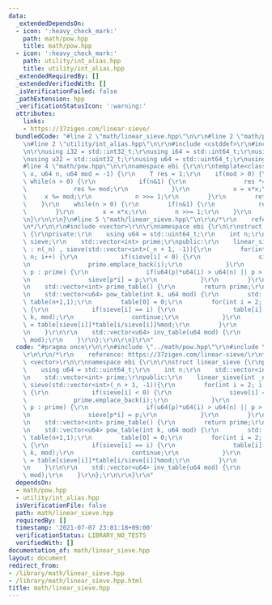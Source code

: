 ```yaml
---
data:
  _extendedDependsOn:
  - icon: ':heavy_check_mark:'
    path: math/pow.hpp
    title: math/pow.hpp
  - icon: ':heavy_check_mark:'
    path: utility/int_alias.hpp
    title: utility/int_alias.hpp
  _extendedRequiredBy: []
  _extendedVerifiedWith: []
  _isVerificationFailed: false
  _pathExtension: hpp
  _verificationStatusIcon: ':warning:'
  attributes:
    links:
    - https://37zigen.com/linear-sieve/
  bundledCode: "#line 2 \"math/linear_sieve.hpp\"\n\r\n#line 2 \"math/pow.hpp\"\n\r\
    \n#line 2 \"utility/int_alias.hpp\"\n\r\n#include <cstddef>\r\n#include <cstdint>\r\
    \n\r\nusing i32 = std::int32_t;\r\nusing i64 = std::int64_t;\r\nusing u16 = std::uint16_t;\r\
    \nusing u32 = std::uint32_t;\r\nusing u64 = std::uint64_t;\r\nusing usize = std::size_t;\n\
    #line 4 \"math/pow.hpp\"\n\r\nnamespace ebi {\r\n\r\ntemplate<class T>\r\nT pow(T\
    \ x, u64 n, u64 mod = -1) {\r\n    T res = 1;\r\n    if(mod > 0) {\r\n       \
    \ while(n > 0) {\r\n            if(n&1) {\r\n                res *= x;\r\n   \
    \             res %= mod;\r\n            }\r\n            x = x*x;\r\n       \
    \     x %= mod;\r\n            n >>= 1;\r\n        }\r\n        return res;\r\n\
    \    }\r\n    while(n > 0) {\r\n        if(n&1) {\r\n            res *= x;\r\n\
    \        }\r\n        x = x*x;\r\n        n >>= 1;\r\n    }\r\n    return res;\r\
    \n}\r\n\r\n}\n#line 5 \"math/linear_sieve.hpp\"\n\r\n/*\r\n    reference: https://37zigen.com/linear-sieve/\r\
    \n*/\r\n\r\n#include <vector>\r\n\r\nnamespace ebi {\r\n\r\nstruct linear_sieve\
    \ {\r\nprivate:\r\n    using u64 = std::uint64_t;\r\n    int n;\r\n    std::vector<int>\
    \ sieve;\r\n    std::vector<int> prime;\r\npublic:\r\n    linear_sieve(int _n)\
    \ : n(_n) , sieve(std::vector<int>(_n + 1, -1)){\r\n        for(int i = 2; i <=\
    \ n; i++) {\r\n            if(sieve[i] < 0) {\r\n                sieve[i] = i;\r\
    \n                prime.emplace_back(i);\r\n            }\r\n            for(auto\
    \ p : prime) {\r\n                if(u64(p)*u64(i) > u64(n) || p > sieve[i]) break;\r\
    \n                sieve[p*i] = p;\r\n            }\r\n        }\r\n    }\r\n\r\
    \n    std::vector<int> prime_table() {\r\n        return prime;\r\n    }\r\n\r\
    \n    std::vector<u64> pow_table(int k, u64 mod) {\r\n        std::vector<u64>\
    \ table(n+1,1);\r\n        table[0] = 0;\r\n        for(int i = 2; i<= n; i++)\
    \ {\r\n            if(sieve[i] == i) {\r\n                table[i] = pow(u64(i),\
    \ k, mod);\r\n                continue;\r\n            }\r\n            table[i]\
    \ = table[sieve[i]]*table[i/sieve[i]]%mod;\r\n        }\r\n        return table;\r\
    \n    }\r\n\r\n    std::vector<u64> inv_table(u64 mod) {\r\n        return pow_table(mod-2,\
    \ mod);\r\n    }\r\n};\r\n\r\n}\r\n"
  code: "#pragma once\r\n\r\n#include \"../math/pow.hpp\"\r\n#include \"../utility/int_alias.hpp\"\
    \r\n\r\n/*\r\n    reference: https://37zigen.com/linear-sieve/\r\n*/\r\n\r\n#include\
    \ <vector>\r\n\r\nnamespace ebi {\r\n\r\nstruct linear_sieve {\r\nprivate:\r\n\
    \    using u64 = std::uint64_t;\r\n    int n;\r\n    std::vector<int> sieve;\r\
    \n    std::vector<int> prime;\r\npublic:\r\n    linear_sieve(int _n) : n(_n) ,\
    \ sieve(std::vector<int>(_n + 1, -1)){\r\n        for(int i = 2; i <= n; i++)\
    \ {\r\n            if(sieve[i] < 0) {\r\n                sieve[i] = i;\r\n   \
    \             prime.emplace_back(i);\r\n            }\r\n            for(auto\
    \ p : prime) {\r\n                if(u64(p)*u64(i) > u64(n) || p > sieve[i]) break;\r\
    \n                sieve[p*i] = p;\r\n            }\r\n        }\r\n    }\r\n\r\
    \n    std::vector<int> prime_table() {\r\n        return prime;\r\n    }\r\n\r\
    \n    std::vector<u64> pow_table(int k, u64 mod) {\r\n        std::vector<u64>\
    \ table(n+1,1);\r\n        table[0] = 0;\r\n        for(int i = 2; i<= n; i++)\
    \ {\r\n            if(sieve[i] == i) {\r\n                table[i] = pow(u64(i),\
    \ k, mod);\r\n                continue;\r\n            }\r\n            table[i]\
    \ = table[sieve[i]]*table[i/sieve[i]]%mod;\r\n        }\r\n        return table;\r\
    \n    }\r\n\r\n    std::vector<u64> inv_table(u64 mod) {\r\n        return pow_table(mod-2,\
    \ mod);\r\n    }\r\n};\r\n\r\n}\r\n"
  dependsOn:
  - math/pow.hpp
  - utility/int_alias.hpp
  isVerificationFile: false
  path: math/linear_sieve.hpp
  requiredBy: []
  timestamp: '2021-07-07 23:01:18+09:00'
  verificationStatus: LIBRARY_NO_TESTS
  verifiedWith: []
documentation_of: math/linear_sieve.hpp
layout: document
redirect_from:
- /library/math/linear_sieve.hpp
- /library/math/linear_sieve.hpp.html
title: math/linear_sieve.hpp
---
```

